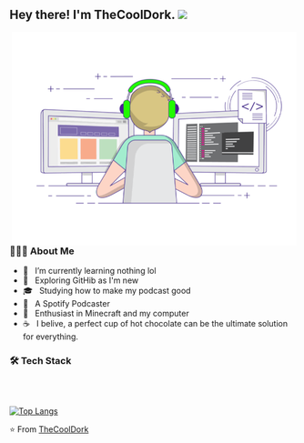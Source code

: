 <h2> Hey there! I'm TheCoolDork. <img src="https://github.com/souvikguria98/souvikguria98/blob/master/Hi.gif" width="25"></h2>
<img align="right" alt="GIF" src="https://raw.githubusercontent.com/devSouvik/devSouvik/master/gif3.gif" width="500"/>

<h3> 👨🏻‍💻 About Me </h3>

- 🔭 &nbsp; I’m currently learning nothing lol
- 🤔 &nbsp; Exploring GitHib as I'm new
- 🎓 &nbsp; Studying how to make my podcast good
- 💼 &nbsp; A
Spotify Podcaster 
- 🌱 &nbsp; Enthusiast in Minecraft and my computer
- ☕ &nbsp; I belive, a perfect cup of hot chocolate can be the ultimate solution for everything. 

<h3>🛠 Tech Stack</h3>


<br>


</br>

[![Top Langs](https://github-readme-stats.vercel.app/api/top-langs/?username=devSouvik&layout=compact&text_color=daf7dc&bg_color=151515)](https://github.com/devSouvik/github-readme-stats)




⭐️ From [TheCoolDork](https://github.com/TheCoolDork)